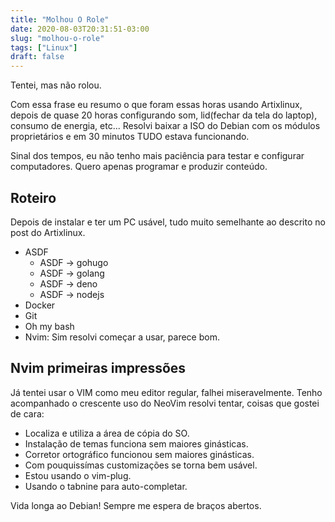 ```yaml
---
title: "Molhou O Role"
date: 2020-08-03T20:31:51-03:00
slug: "molhou-o-role"
tags: ["Linux"]
draft: false
---
```


Tentei, mas não rolou.

Com essa frase eu resumo o que foram essas horas usando Artixlinux, depois de quase 20 horas configurando som, lid(fechar da tela do laptop), consumo de energia, etc... Resolvi baixar a ISO do Debian com os módulos proprietários e em 30 minutos TUDO estava funcionando.

Sinal dos tempos, eu não tenho mais paciência para testar e configurar computadores. Quero apenas programar e produzir conteúdo.

## Roteiro

Depois de instalar e ter um PC usável, tudo muito semelhante ao descrito no post do Artixlinux.

* ASDF
	* ASDF -> gohugo
	* ASDF -> golang
	* ASDF -> deno
	* ASDF -> nodejs
* Docker
* Git
* Oh my bash
* Nvim: Sim resolvi começar a usar, parece bom.

## Nvim primeiras impressões

Já tentei usar o VIM como meu editor regular, falhei miseravelmente. Tenho acompanhado o crescente uso do NeoVim resolvi tentar, coisas que gostei de cara:

* Localiza e utiliza a área de cópia do SO.
* Instalação de temas funciona sem maiores ginásticas.
* Corretor ortográfico funcionou sem maiores ginásticas.
* Com pouquissímas customizações se torna bem usável.
* Estou usando o vim-plug.
* Usando o tabnine para auto-completar.


Vida longa ao Debian! Sempre me espera de braços abertos.
